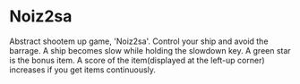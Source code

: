 # Noiz2sa
Abstract shootem up game, 'Noiz2sa'.  Control your ship and avoid the barrage. A ship becomes slow while holding the slowdown key.  A green star is the bonus item. A score of the item(displayed at the left-up corner) increases if you get items continuously. 
